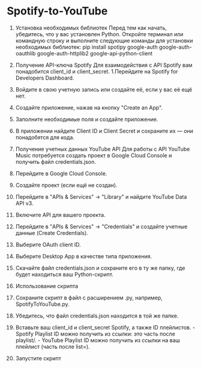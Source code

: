 # Spotify-to-YouTube

1. Установка необходимых библиотек
  Перед тем как начать, убедитесь, что у вас установлен Python. Откройте терминал или командную строку и выполните следующие команды для установки необходимых библиотек:
    pip install spotipy google-auth google-auth-oauthlib google-auth-httplib2 google-api-python-client
   
3. Получение API-ключа Spotify
  Для взаимодействия с API Spotify вам понадобится client_id и client_secret.
  1.Перейдите на Spotify for Developers Dashboard.
  2. Войдите в свою учетную запись или создайте её, если у вас её ещё нет.
  3. Создайте приложение, нажав на кнопку "Create an App".
  4. Заполните необходимые поля и создайте приложение.
  5. В приложении найдите Client ID и Client Secret и сохраните их — они понадобятся для кода.

3. Получение учетных данных YouTube API
  Для работы с API YouTube Music потребуется создать проект в Google Cloud Console и получить файл credentials.json.
  1. Перейдите в Google Cloud Console.
  2. Создайте проект (если ещё не создан).
  3. Перейдите в "APIs & Services" → "Library" и найдите YouTube Data API v3.
  4. Включите API для вашего проекта.
  5. Перейдите в "APIs & Services" → "Credentials" и создайте учетные данные (Create Credentials).
  6. Выберите OAuth client ID.
  7. Выберите Desktop App в качестве типа приложения.
  8. Скачайте файл credentials.json и сохраните его в ту же папку, где будет находиться ваш Python-скрипт.

5. Использование скрипта
  1. Сохраните скрипт в файл с расширением .py, например, SpotifyToYouTube.py.
  2. Убедитесь, что файл credentials.json находится в той же папке.
  3. Вставьте ваш client_id и client_secret Spotify, а также ID плейлистов.
    - Spotify Playlist ID можно получить из ссылки: это часть после playlist/.
    - YouTube Playlist ID можно получить из ссылки на ваш плейлист (часть после list=).
  5. Запустите скрипт
